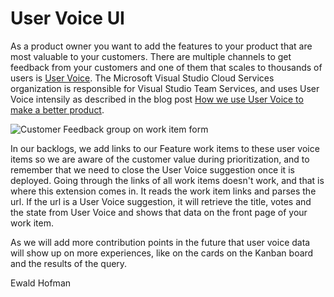# User Voice UI #

As a product owner you want to add the features to your product that are most valuable to your customers. There are multiple channels to get feedback from your customers and one of them that scales to thousands of users is [User Voice](http://www.uservoice.com). The Microsoft Visual Studio Cloud Services organization is responsible for Visual Studio Team Services, and uses User Voice intensily as described in the blog post [How we use User Voice to make a better product](https://blogs.msdn.microsoft.com/visualstudioalm/2015/10/08/how-we-use-user-voice-to-make-a-better-product/).

 ![Customer Feedback group on work item form](https://raw.githubusercontent.com/Microsoft/vsts-uservoice-ui-extension/master/extension/img/Work-item-screenshot.png?token=ABEaRWGtmftkpIVO9r0hxWOBC_eWAPllks5W7JM0wA%3D%3D)

In our backlogs, we add links to our Feature work items to these user voice items so we are aware of the customer value during prioritization, and to remember that we need to close the User Voice suggestion once it is deployed. Going through the links of all work items doesn't work, and that is where this extension comes in. It reads the work item links and parses the url. If the url is a User Voice suggestion, it will retrieve the title, votes and the state from User Voice and shows that data on the front page of your work item.

As we will add more contribution points in the future that user voice data will show up on more experiences, like on the cards on the Kanban board and the results of the query.

Ewald Hofman
